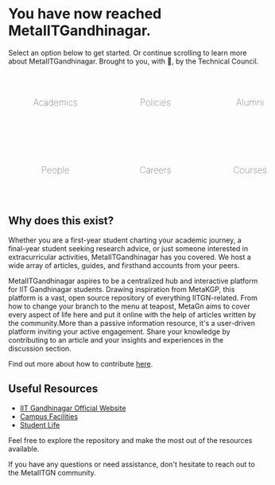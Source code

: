 # You have now reached Meta**IITGandhinagar**.

Select an option below to get started. Or continue scrolling to learn more about MetaIITGandhinagar. Brought to you, with 💙, by the Technical Council.

<div class="grid-container">
  <a href=academics class="md-button">Academics <i class="fas fa-graduation-cap"></i></a>
  <a href=policies class="md-button">Policies <i class="fas fa-landmark"></i></a>
  <a href=alumni class="md-button">Alumni <i class="fas fa-user-graduate"></i></a>
  <a href=people class="md-button">People <i class="fas fa-handshake"></i></a>
  <a href=careers class="md-button">Careers <i class="fas fa-briefcase"></i></a>
  <a href=courses class="md-button">Courses <i class="fas fa-calculator"></i></a>
</div>

<style>
.grid-container {
  display: grid;
  grid-template-columns: repeat(3, 1fr);
  grid-gap: 15px;
  font-family: Inter;
}

@media (max-width: 600px) {
  .grid-container {
    grid-template-columns: repeat(1, 1fr);
  }
}

.md-button {
  display: flex;
  align-items: center;
  justify-content: center;
  padding: 50px;
  text-align: center;
  text-decoration: none;
  border-radius: 15px;
  font-size: 18px;
  font-weight: 100;
  font-family: Inter;
}

.md-button i {
  margin-left: 10px;
}
</style>


## Why does this exist?

Whether you are a first-year student charting your academic journey, a final-year student seeking research advice, or just someone interested in extracurricular activities, MetaIITGandhinagar has you covered. We host a wide array of articles, guides, and firsthand accounts from your peers.

MetaIITGandhinagar aspires to be a centralized hub and interactive platform for IIT Gandhinagar students. Drawing inspiration from MetaKGP, this platform is a vast, open source repository of everything IITGN-related. From how to change your branch to the menu at teapost, MetaGn aims to cover every aspect of life here and put it online with the help of articles written by the community.More than a passive information resource, it's a user-driven platform inviting your active engagement. Share your knowledge by contributing to an article and your insights and experiences in the discussion section. 

Find out more about how to contribute [here](https://www.github.com).








<!-- 
## Academics

Explore information related to academics, including:

- Academic Advisories - Simplified
- Academic Calendar
- Academic Discussion Hours
- Branch Change
- Branches
- Dual majors
- Fee and Waivers
- Grading
- Honor Code
- Honors
- Minors
- Online Courses
- Peer Assisted Learning (PAL)
- Programme Requirements
- Project Courses
- Scholarships
- Semester Stores
- SSAC policies

## Policies

- Honor Code
- Anti-Ragging Policy
- Plagiarism Policy

## Alumni

Connect with alumni and access resources related to alumni network, including:

- Alumni Directory
- Alumni Success Stories
- Mentorship Programs

## People

Learn more about the faculty, staff, and student organizations at IIT Gandhinagar:

- Faculty Directory
- Staff Directory
- Student Clubs and Organizations

## Careers

Access resources and information related to career development and placement services:

- Internship Opportunities
- Job Placement Assistance -->

## Useful Resources

- [IIT Gandhinagar Official Website](https://www.iitgn.ac.in/)
- [Campus Facilities](https://www.iitgn.ac.in/facilities)
- [Student Life](https://www.iitgn.ac.in/student-life)

Feel free to explore the repository and make the most out of the resources available.

If you have any questions or need assistance, don't hesitate to reach out to the MetaIITGN community.
